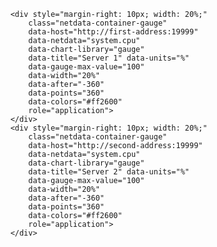  <script type="text/javascript" src="http://yournetdataip:19999/dashboard.js"></script>

        <div style="margin-right: 10px; width: 20%;"  
            class="netdata-container-gauge" 
            data-host="http://first-address:19999"
            data-netdata="system.cpu" 
            data-chart-library="gauge" 
            data-title="Server 1" data-units="%" 
            data-gauge-max-value="100" 
            data-width="20%" 
            data-after="-360" 
            data-points="360" 
            data-colors="#ff2600" 
            role="application">
        </div>
        <div style="margin-right: 10px; width: 20%;"  
            class="netdata-container-gauge" 
            data-host="http://second-address:19999"
            data-netdata="system.cpu" 
            data-chart-library="gauge" 
            data-title="Server 2" data-units="%" 
            data-gauge-max-value="100" 
            data-width="20%" 
            data-after="-360" 
            data-points="360" 
            data-colors="#ff2600" 
            role="application">
        </div>